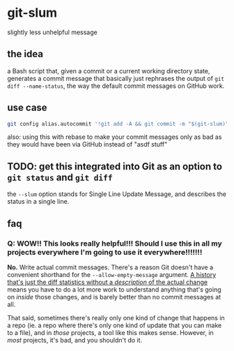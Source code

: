 # git-slum

slightly less unhelpful message

## the idea

a Bash script that, given a commit or a current working directory state, generates a commit message that basically just rephrases the output of `git diff --name-status`, the way the default commit messages on GitHub work.

## use case

```sh
git config alias.autocommit '!git add -A && git commit -m "$(git-slum)"'
```

also: using this with rebase to make your commit messages only as bad as they would have been via GitHub instead of "asdf stuff"

## TODO: get this integrated into Git as an option to `git status` and `git diff`

the `--slum` option stands for Single Line Update Message, and describes the status in a single line.

## faq

### Q: WOW!! This looks really helpful!!! Should I use this in all my projects everywhere I'm going to use it everywhere!!!!!!!

**No.** Write actual commit messages. There's a reason Git doesn't have a convenient shorthand for the `--allow-empty-message` argument. [A history that's just the diff statistics without a *description* of the actual change](https://github.com/stuartpb/git-slum/commits/slummed/master) means you have to do a lot more work to understand anything that's going on *inside* those changes, and is barely better than no commit messages at all.

That said, sometimes there's really only one kind of change that happens in a repo (ie. a repo where there's only one kind of update that you can make to a file), and in *those* projects, a tool like this makes sense. However, in *most* projects, it's bad, and you shouldn't do it.
